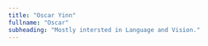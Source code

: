 ```yaml
---
title: "Oscar Yinn"
fullname: "Oscar"
subheading: "Mostly intersted in Language and Vision."
---
```

